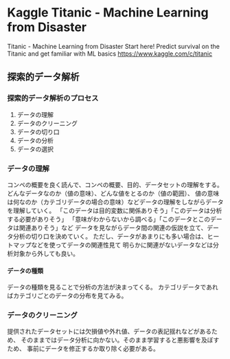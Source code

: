 # Kaggle Titanic - Machine Learning from Disaster

Titanic - Machine Learning from Disaster
Start here! Predict survival on the Titanic and get familiar with ML basics
https://www.kaggle.com/c/titanic




## 探索的データ解析

### 探索的データ解析のプロセス

1. データの理解
2. データのクリーニング
3. データの切り口
4. データの分析
5. データの選択

### データの理解

コンペの概要を良く読んで、コンペの概要、目的、データセットの理解をする。
どんなデータなのか（値の意味）、どんな値をとるのか（値の範囲）、
値の意味は何なのか（カテゴリデータの場合の意味）などデータの理解をしながらデータを理解していく。
「このデータは目的変数に関係ありそう」「このデータは分析する必要がありそう」
「意味がわからないから調べる」「このデータとこのデータは関連ありそう」など
データを見ながらデータ間の関連の仮説を立て、データ分析の切り口を決めていく。
ただし、データがあまりにも多い場合は、ヒートマップなどを使ってデータの関連性見て
明らかに関連がないデータなどは分析対象から外しても良い。

#### データの種類
データの種類を見ることで分析の方法が決まってくる。
カテゴリデータであればカテゴリごとのデータの分布を見てみる。


### データのクリーニング

提供されたデータセットには欠損値や外れ値、データの表記揺れなどがあるため、
そのままではデータ分析に向かない。そのまま学習すると悪影響を及ぼすため、
事前にデータを修正するか取り除く必要がある。
